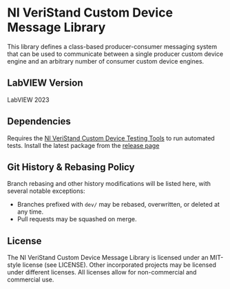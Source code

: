 # NI VeriStand Custom Device Message Library

This library defines a class-based producer-consumer messaging system that can be used to communicate between a single producer custom device engine and an arbitrary number of consumer custom device engines.

## LabVIEW Version
LabVIEW 2023

## Dependencies
Requires the [NI VeriStand Custom Device Testing Tools](https://github.com/ni/niveristand-custom-device-testing-tools) to run automated tests. Install the latest package from the [release page](https://github.com/ni/niveristand-custom-device-testing-tools/releases)

## Git History & Rebasing Policy
Branch rebasing and other history modifications will be listed here, with several notable exceptions:
- Branches prefixed with `dev/` may be rebased, overwritten, or deleted at any time.
- Pull requests may be squashed on merge.

## License

The NI VeriStand Custom Device Message Library is licensed under an MIT-style license (see LICENSE). Other incorporated projects may be licensed under different licenses. All licenses allow for non-commercial and commercial use.
